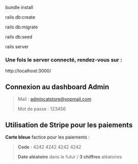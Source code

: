






bundle install

rails db:create

rails db:migrate

rails db:seed

rails server


### Une fois le server connecté, rendez-vous sur : 
http://localhost:3000/


## Connexion au dashboard Admin 

> Mail : admincatstore@yopmail.com
>
> Mot de passe : 123456

## Utilisation de Stripe pour les paiements

**Carte bleue** factice pour les paiements : 

> **Code** : 4242 4242 4242 4242 
>
> **Date aléatoire** dans le futur / **3 chiffres** aléatoires
